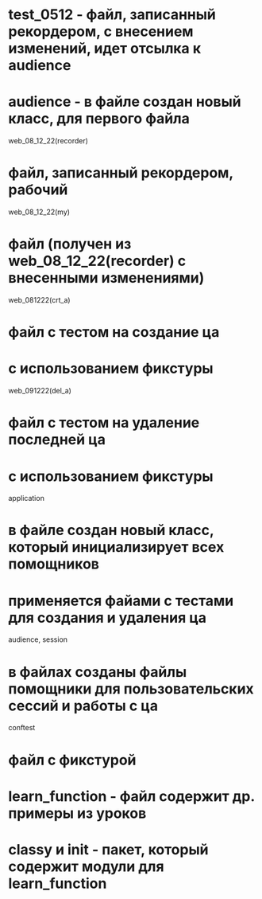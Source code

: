 # test_0512 - файл, записанный рекордером, с внесением изменений, идет отсылка к audience
# audience - в файле создан новый класс, для первого файла

web_08_12_22(recorder) 
# файл, записанный рекордером, рабочий
web_08_12_22(my) 
# файл (получен из web_08_12_22(recorder) с внесенными изменениями)
web_081222(crt_a)
# файл с тестом на создание ца
# с использованием фикстуры
web_091222(del_a)
# файл с тестом на удаление последней ца
# с использованием фикстуры
application 
# в файле создан новый класс, который инициализирует всех помощников 
# применяется файами с тестами для создания и удаления ца
audience, session 
# в файлах созданы файлы помощники для пользовательских сессий и работы с ца
conftest
#  файл с фикстурой

# learn_function - файл содержит др. примеры из уроков
# classy и init - пакет, который содержит модули для learn_function

